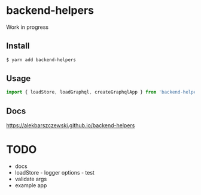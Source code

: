 # backend-helpers

Work in progress

## Install

```sh
$ yarn add backend-helpers
```

## Usage

```js
import { loadStore, loadGraphql, createGraphqlApp } from 'backend-helpers'
```

## Docs

https://alekbarszczewski.github.io/backend-helpers

# TODO

- docs
- loadStore - logger options - test
- validate args
- example app
